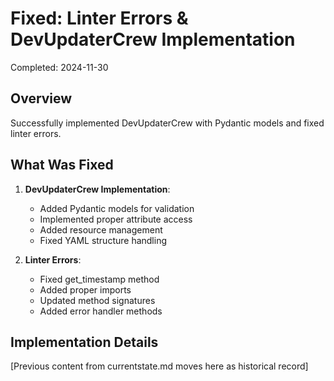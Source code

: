 # Fixed: Linter Errors & DevUpdaterCrew Implementation
Completed: 2024-11-30

## Overview
Successfully implemented DevUpdaterCrew with Pydantic models and fixed linter errors.

## What Was Fixed
1. **DevUpdaterCrew Implementation**:
   - Added Pydantic models for validation
   - Implemented proper attribute access
   - Added resource management
   - Fixed YAML structure handling

2. **Linter Errors**:
   - Fixed get_timestamp method
   - Added proper imports
   - Updated method signatures
   - Added error handler methods

## Implementation Details
[Previous content from currentstate.md moves here as historical record] 